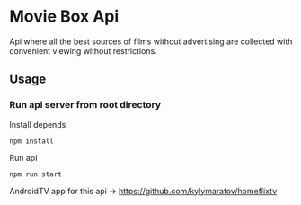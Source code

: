 # Movie Box Api

Api where all the best sources of films without advertising are collected with convenient viewing without restrictions.

## Usage 

### Run api server from root directory

Install depends
```
npm install
```

Run api
```
npm run start

```

AndroidTV app for this api -> https://github.com/kylymaratov/homeflixtv